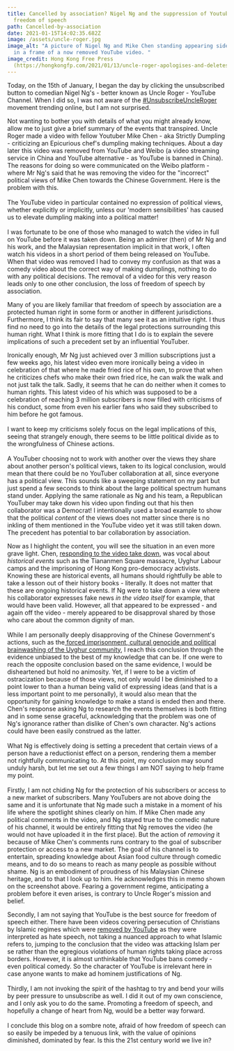```yaml
---
title: Cancelled by association? Nigel Ng and the suppression of Youtuber
  freedom of speech
path: Cancelled-by-association
date: 2021-01-15T14:02:35.682Z
image: /assets/uncle-roger.jpg
image_alt: "A picture of Nigel Ng and Mike Chen standing appearing side by side
  in a frame of a now removed YouTube video. "
image_credit: Hong Kong Free Press
  (https://hongkongfp.com/2021/01/13/uncle-roger-apologises-and-deletes-video-featuring-fellow-youtube-star-who-criticised-china/)
---
```

Today, on the 15th of January, I began the day by clicking the unsubscribed button to comedian Nigel Ng's  - better known as Uncle Roger - YouTube Channel. When I did so, I was not aware of the [\#UnsubscribeUncleRoger](https://twitter.com/hashtag/UnsubscribeUncleRoger?src=hashtag_click) movement trending online, but I am not surprised. 

Not wanting to bother you with details of what you might already know, allow me to just give a brief summary of the events that transpired. Uncle Roger made a video with fellow Youtuber Mike Chen - aka Strictly Dumpling - criticizing an Epicurious chef's dumpling making techniques. About a day later this video was removed from YouTube and Weibo (a video streaming service in China and YouTube alternative - as YouTube is banned in China).  The reasons for doing so were communicated on the Weibo platform - where Mr Ng's said that he was removing the video for the "incorrect" political views of Mike Chen towards the Chinese Government. Here is the problem with this.\
\
The YouTube video in particular contained no expression of political views, whether explicitly or implicitly, unless our 'modern sensibilities' has caused us to elevate dumpling making into a political matter!\
\
I was fortunate to be one of those who managed to watch the video in full on YouTube before it was taken down. Being an admirer (then) of Mr Ng and his work, and the Malaysian representation implicit in that work, I often watch his videos in a short period of them being released on YouTube. When that video was removed I had to convey my confusion as that was a comedy video about the correct way of making dumplings, nothing to do with any political decisions. The removal of a video for this very reason leads only to one other conclusion, the loss of freedom of speech by association.

Many of you are likely familiar that freedom of speech by association are a protected human right in some form or another in different jurisdictions. Furthermore, I think its fair to say that many see it as an intuitive right. I thus find no need to go into the details of the legal protections surrounding this human right. What I think is more fitting that I do is to explain the severe implications of such a precedent set by an influential YouTuber.

Ironically enough, Mr Ng just achieved over 3 million subscriptions just a few weeks ago, his latest video even more ironically being a video in celebration of that where he made fried rice of his own, to prove that when he criticizes chefs who make their own fried rice, he can walk the walk and not just talk the talk. Sadly, it seems that he can do neither when it comes to human rights. This latest video of his which was supposed to be a celebration of reaching 3 million subscribers is now filled with criticisms of his conduct, some from even his earlier fans who said they subscribed to him before he got famous.\
\
I want to keep my criticisms solely focus on the legal implications of this, seeing that strangely enough, there seems to be little political divide as to the wrongfulness of Chinese actions. \
\
A YouTuber choosing not to work with another over the views they share about another person's political views, taken to its logical conclusion, would mean that there could be no YouTuber collaboration at all, since everyone has a political view. This sounds like a sweeping statement on my part but just spend a few seconds to think about the large political spectrum humans stand under. Applying the same rationale as Ng and his team, a Republican YouTuber may take down his video upon finding out that his then collaborator was a Democrat! I intentionally used a broad example to show that the political *content* of the views does not matter since there is no inkling of them mentioned in the YouTube video yet it was still taken down. The precedent has potential to bar collaboration by association. 

Now as I highlight the content, you will see the situation in an even more grave light. Chen, [responding to the video take down](https://coconuts.co/kl/lifestyle/china-critic-mike-chen-tells-uncle-roger-to-educate-himself-after-deleting-video-to-appease-chinese-fans/), was vocal about *historical events* such as the Tiananmen Square massacre, Uyghur Labour camps and the imprisoning of Hong Kong pro-democracy activists. Knowing these are historical events, all humans should rightfully be able to take a lesson out of their history books - literally. It does not matter that these are ongoing historical events. If Ng were to take down a view where his collaborator expresses fake news *in the video itself* for example, that would have been valid. However, all that appeared to be expressed - and again off the video - merely appeared to be disapproval shared by those who care about the common dignity of man. \
\
While I am personally deeply disapproving of the Chinese Government's actions, such as the[ forced imprisonment, cultural genocide and political brainwashing of the Uyghur community](https://www.bbc.co.uk/news/world-asia-china-50511063), I reach this conclusion through the evidence unbiased to the best of my knowledge that can be. If one were to reach the opposite conclusion based on the same evidence, I would be disheartened but hold no animosity. Yet, if I were to be a victim of ostracization because of those views, not only would I be diminished to a point lower to than a human being valid of expressing ideas (and that is a less important point to me personally), it would also mean that the opportunity for gaining knowledge to make a stand is ended then and there. Chen's response asking Ng to research the events themselves is both fitting and in some sense graceful, acknowledging that the problem was one of Ng's ignorance rather than dislike of Chen's own character. Ng's actions could have been easily construed as the latter.\
\
What Ng is effectively doing is setting a precedent that certain views of a person have a reductionist effect on a person, rendering them a member not rightfully communicating to.  At this point, my conclusion may sound unduly harsh, but let me set out a few things I am NOT saying to help frame my point.\
\
Firstly, I am not chiding Ng for the protection of his subscribers or access to a new market of subscribers. Many YouTubers are not above doing the same and it is unfortunate that Ng made such a mistake in a moment of his life where the spotlight shines clearly on him. If Mike Chen made any political comments in the video, and Ng stayed true to the comedic nature of his channel, it would be entirely fitting that Ng removes the video (he would not have uploaded it in the first place). But the action of *removing* it because of Mike Chen's comments runs contrary to the goal of subscriber protection or access to a new market. The goal of his channel is to entertain, spreading knowledge about Asian food culture through comedic means, and to do so means to reach as many people as possible without shame. Ng is an embodiment of proudness of his Malaysian Chinese heritage, and to that I look up to him. He acknowledges this in memo shown on the screenshot above. Fearing a government regime, anticipating a problem before it even arises, is contrary to Uncle Roger's mission and belief.

Secondly, I am not saying that YouTube is the best source for freedom of speech either. There have been videos covering persecution of Christians by Islamic regimes which were [removed by YouTube](https://www.youtube.com/watch?v=vd_RBk1WG9s) as they were interpreted as hate speech, not taking a nuanced approach to what Islamic refers to, jumping to the conclusion that the video was attacking Islam per se rather than the egregious violations of human rights taking place across borders. However, it is almost unthinkable that YouTube bans comedy - even political comedy. So the character of YouTube is irrelevant here in case anyone wants to make ad hominem justifications of Ng.\
\
Thirdly, I am not invoking the spirit of the hashtag to try and bend your wills by peer pressure to unsubscribe as well. I did it out of my own conscience, and I only ask you to do the same. Promoting a freedom of speech, and hopefully a change of heart from Ng, would be a better way forward.\
\
I conclude this blog on a sombre note, afraid of how freedom of speech can so easily be impeded by a tenuous link, with the value of opinions diminished, dominated by fear. Is this the 21st century world we live in?